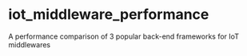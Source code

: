 # iot_middleware_performance
A performance comparison of 3 popular back-end frameworks for IoT middlewares
